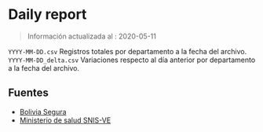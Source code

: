# Daily report 
> Información actualizada al : 2020-05-11

`YYYY-MM-DD.csv`  Registros totales por departamento a la fecha del archivo. 
`YYYY-MM-DD_delta.csv`  Variaciones respecto al día anterior por departamento a la fecha del archivo. 


## Fuentes

* [Bolivia Segura](https://www.boliviasegura.gob.bo/)
* [Ministerio de salud SNIS-VE](https://snis.minsalud.gob.bo/)

